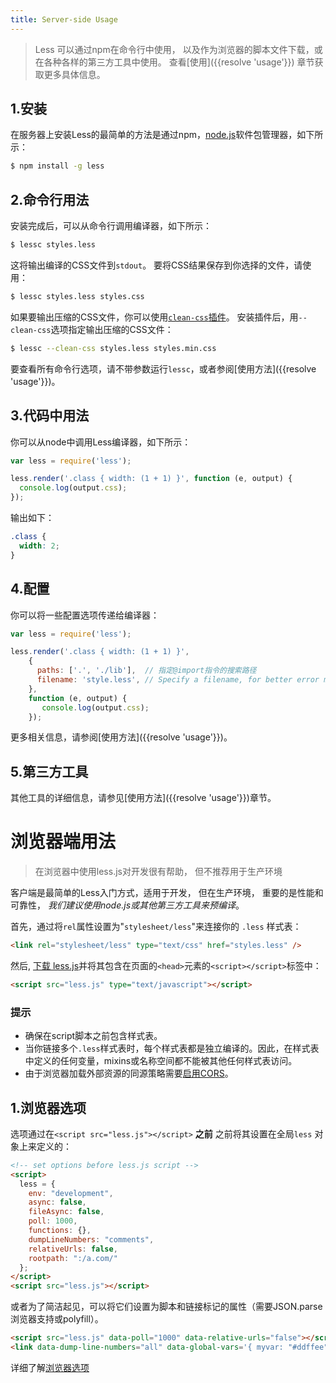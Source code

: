 ```yaml
---
title: Server-side Usage
---
```


> Less 可以通过npm在命令行中使用， 以及作为浏览器的脚本文件下载，或在各种各样的第三方工具中使用。 查看[使用]({{resolve 'usage'}}) 章节获取更多具体信息。

## 1.安装

在服务器上安装Less的最简单的方法是通过npm，[node.js](http://nodejs.org/)软件包管理器，如下所示：

```bash
$ npm install -g less
```

## 2.命令行用法

安装完成后，可以从命令行调用编译器，如下所示：

```bash
$ lessc styles.less
```

这将输出编译的CSS文件到`stdout`。 要将CSS结果保存到你选择的文件，请使用：

```bash
$ lessc styles.less styles.css
```

如果要输出压缩的CSS文件，你可以使用[`clean-css`插件](https://github.com/less/less-plugin-clean-css)。 安装插件后，用`--clean-css`选项指定输出压缩的CSS文件： 

```bash
$ lessc --clean-css styles.less styles.min.css
```

要查看所有命令行选项，请不带参数运行`lessc`，或者参阅[使用方法]({{resolve 'usage'}})。

## 3.代码中用法

你可以从node中调用Less编译器，如下所示：

```js
var less = require('less');

less.render('.class { width: (1 + 1) }', function (e, output) {
  console.log(output.css);
});
```

输出如下：

```css
.class {
  width: 2;
}
```

## 4.配置

你可以将一些配置选项传递给编译器：

```js
var less = require('less');

less.render('.class { width: (1 + 1) }',
    {
      paths: ['.', './lib'],  // 指定@import指令的搜索路径
      filename: 'style.less', // Specify a filename, for better error messages
    },
    function (e, output) {
       console.log(output.css);
    });
```

更多相关信息，请参阅[使用方法]({{resolve 'usage'}})。

## 5.第三方工具

其他工具的详细信息，请参见[使用方法]({{resolve 'usage'}})章节。

<!-- # Command-line with Rhino
> Each Less release contains also rhino-compatible version.

Command line rhino version requires two files:
* less-rhino-&lt;version&gt;.js - compiler implementation,
* lessc-rhino-&lt;version&gt;.js - command line support.

Command to run the compiler:
````
java -jar js.jar -f less-rhino-<version>.js lessc-rhino-<version>.js styles.less styles.css
````

This will compile styles.less file and save the result to styles.css file. The output file parameter is optional. If it is missing, less will output the result to `stdout`.-->

# 浏览器端用法

> 在浏览器中使用less.js对开发很有帮助， 但不推荐用于生产环境

客户端是最简单的Less入门方式，适用于开发， 但在生产环境， 重要的是性能和可靠性， _我们建议使用node.js或其他第三方工具来预编译_。

首先，通过将`rel`属性设置为"`stylesheet/less`"来连接你的 `.less` 样式表：

```html
<link rel="stylesheet/less" type="text/css" href="styles.less" />
```

然后, [下载 less.js](https://github.com/less/less.js/archive/master.zip)并将其包含在页面的`<head>`元素的`<script></script>`标签中：

```html
<script src="less.js" type="text/javascript"></script>
```

### 提示

* 确保在script脚本之前包含样式表。
* 当你链接多个`.less`样式表时，每个样式表都是独立编译的。因此，在样式表中定义的任何变量，mixins或名称空间都不能被其他任何样式表访问。
* 由于浏览器加载外部资源的同源策略需要[启用CORS](http://enable-cors.org/)。

## 1.浏览器选项

选项通过在`<script src="less.js"></script>` **之前** 之前将其设置在全局`less` 对象上来定义的：

``` html
<!-- set options before less.js script -->
<script>
  less = {
    env: "development",
    async: false,
    fileAsync: false,
    poll: 1000,
    functions: {},
    dumpLineNumbers: "comments",
    relativeUrls: false,
    rootpath: ":/a.com/"
  };
</script>
<script src="less.js"></script>
```

或者为了简洁起见，可以将它们设置为脚本和链接标记的属性（需要JSON.parse浏览器支持或polyfill）。

``` html
<script src="less.js" data-poll="1000" data-relative-urls="false"></script>
<link data-dump-line-numbers="all" data-global-vars='{ myvar: "#ddffee", mystr: "\"quoted\"" }' rel="stylesheet/less" type="text/css" href="less/styles.less">
```

详细了解[浏览器选项](usage/#using-less-in-the-browser-setting-options)
